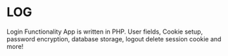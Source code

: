 # LOG
Login Functionality App is written in PHP. User fields, Cookie setup, password encryption, database storage, logout delete session cookie and more!

